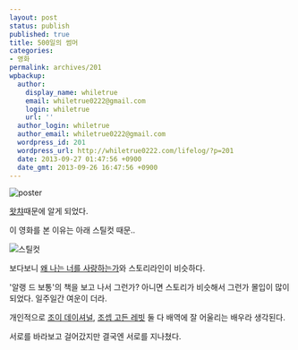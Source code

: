 ```yaml
---
layout: post
status: publish
published: true
title: 500일의 썸머
categories:
- 영화
permalink: archives/201
wpbackup:
  author:
    display_name: whiletrue
    email: whiletrue0222@gmail.com
    login: whiletrue
    url: ''
  author_login: whiletrue
  author_email: whiletrue0222@gmail.com
  wordpress_id: 201
  wordpress_url: http://whiletrue0222.com/lifelog/?p=201
  date: 2013-09-27 01:47:56 +0900
  date_gmt: 2013-09-26 16:47:56 +0900
---
```


![poster](https://lh3.googleusercontent.com/48tgBEfkjp__VANHlbxEKl_FbTP2egpq77Rxrqmj0zqE1kNSVsT29_bdXwVFikMAqqJPl4wf-zhqvDrEr44z02-L2pcu5qd-udsgFRlnik_kFmMOYpD2g-vzSz64iqEOGsYo3jjsz6uzQ5v6YqmS1myrNkboLH-e3xv3bfYTObu3_Vp9fe3MdRbzsn_HRFF2uo1HzCjlrRBG8v-bL6m20cXsiErMLhWGRTwZ9_JEDgQrNeYk_oCfC37y5Pw68UxE_Q2ISo6VzRokIof6OY30Df4Wi8HUvJsRJYbFS93ErrcyzYp7oOR4HttYmov3S28GWNYNlnsCcu2Gxo3HfNQOHeu3EeHsD7Sj2cSisvHDXlTr26I8k7SPtcpBunMwjIeUFvV6BmSUXywZOwDvhGiCkzWIXWZP8TlYdEQs4PAgSobRMJF6b9c0c7KUN3UDQxdGSGVQhk0AyaHm2j5wJl-g4cOkJ9-3acgoppCmd8qEnCbsl02hvAJQAXfB31E49LCh0wzv8je97ZNk9nOJUis31ixinxT0Ml8wuMg4_Z35oRIndb5qiJyXGN6z-gCUGi2ZHXs0HvL4RjUK7zBx7Pzzg5hmMmk08ZMydbsLyGs=w660-h981-no)

[왓챠](http://watcha.net)때문에 알게 되었다.

이 영화를 본 이유는 아래 스틸컷 때문..

![스틸컷](https://lh3.googleusercontent.com/yIQCbCtKSv4ujY59CMt8tFghmtAUgLksYVQgKGso_HKviNqer7E21pO6AVEZkvl7gzfTLSz794tSxJDg8esTz7xbYzM8u_TdwT-a17MNA2TUr5EIvKfMai7YXJP-QNl2UKP_5q2MSYo9NbnJK48H-qtkLj7C65hg8w1U7NOES613Kn9-lSUCjuR433rrS_hVWZxID3_PLFjd-SwDeht06KVG10i12Z_5thhs_ad1RxDm173tyRGYdReJTaUeA7-j9cnpLHUKXUkOt4yzfoWN0NPkFWlyLCGIMD_5tVrnP0XbpYMgWxZb6PQZV30F33L8qcw7v1h0CHT2iBNJCQD3p-Rlov_4MIRcl4UR8oA1zsirSaerHbVdofWuDEhgjufMekSZG64tuwvSgqI4k8HH4tsIMsBmLvQNXQhNOPsaNmhZcFLt2vkXdiPCKeih8XmjbYg4ajofZE-xrMV5_CHzdB8UDHSTqiZPcLayrV1kGECfeFe4rocHo53ouc7w4OhFhr6eti4i9tqRU-IvLRj7mwwNK6pimkV0Zg56YU19z58dIyvsVnufUK2LougTfJ237SrOJEp0l7CM4miQUIYlmePJ3SrSM1GXPsabCIw=w614-h981-no)

보다보니 [왜 나는 너를 사랑하는가](http://whiletrue0222.com/lifelog/archives/197)와 스토리라인이 비슷하다.

'알랭 드 보통'의 책을 보고 나서 그런가? 아니면 스토리가 비슷해서 그런가 몰입이 많이 되었다. 일주일간 여운이 더라.

개인적으로 [조이 데이셔널](http://movie.daum.net/movieperson/Summary.do?personId=55733&t__nil_upper_mini=personname),
[조셉 고든 레빗](http://movie.daum.net/movieperson/Summary.do?personId=2281&t__nil_upper_main=actors)
둘 다 배역에 잘 어울리는 배우라 생각된다.

서로를 바라보고 걸어갔지만 결국엔 서로를 지나쳤다.
